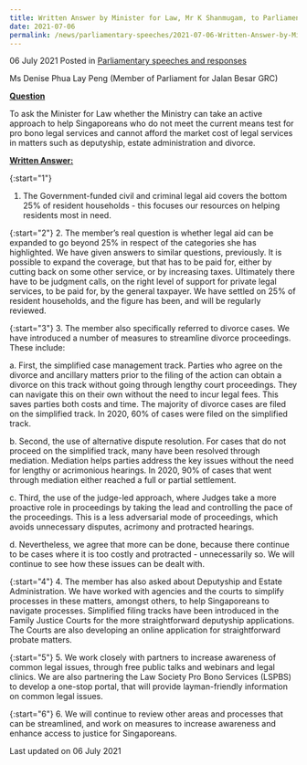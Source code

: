 ```yaml
---
title: Written Answer by Minister for Law, Mr K Shanmugam, to Parliamentary Question on helping Singaporeans who do not meet means test for pro bono legal aid services
date: 2021-07-06
permalink: /news/parliamentary-speeches/2021-07-06-Written-Answer-by-Minister-for-Law-Mr-K-Shanmugam-to-PQ-on-helping-singaporeans-who-not-meet-means-test-for-pro-bono-legal-aid-services
---
```


06 July 2021 Posted in [Parliamentary speeches and responses](/news/parliamentary-speeches)

Ms Denise Phua Lay Peng (Member of Parliament for Jalan Besar GRC) 
  
**<b><u>Question</u></b>**  

To ask the Minister for Law whether the Ministry can take an active approach to help Singaporeans who do not meet the current means test for pro bono legal services and cannot afford the market cost of legal services in matters such as deputyship, estate administration and divorce.

**<b><u>Written Answer:</u></b>**  

{:start="1"}
1.	The Government-funded civil and criminal legal aid covers the bottom 25% of resident households - this focuses our resources on helping residents most in need. 

{:start="2"}
2.	The member’s real question is whether legal aid can be expanded to go beyond 25% in respect of the categories she has highlighted. We have given answers to similar questions, previously. It is possible to expand the coverage, but that has to be paid for, either by cutting back on some other service, or by increasing taxes. Ultimately there have to be judgment calls, on the right level of support for private legal services, to be paid for, by the general taxpayer. We have settled on 25% of resident households, and the figure has been, and will be regularly reviewed.

{:start="3"}
3.	The member also specifically referred to divorce cases. We have introduced a number of measures to streamline divorce proceedings. These include: 

   a. First, the simplified case management track. Parties who agree on the divorce and ancillary matters prior to the filing of the action can obtain a divorce on this track without going through lengthy court proceedings. They can navigate this on their own without the need to incur legal fees. This saves parties both costs and time. The majority of divorce cases are filed on the simplified track. In 2020, 60% of cases were filed on the simplified track. 
   
   b. Second, the use of alternative dispute resolution. For cases that do not proceed on the simplified track, many have been resolved through mediation. Mediation helps parties address the key issues without the need for lengthy or acrimonious hearings. In 2020, 90% of cases that went through mediation either reached a full or partial settlement.
   
   c. Third, the use of the judge-led approach, where Judges take a more proactive role in proceedings by taking the lead and controlling the pace of the proceedings. This is a less adversarial mode of proceedings, which avoids unnecessary disputes, acrimony and protracted hearings.
   
   d. Nevertheless, we agree that more can be done, because there continue to be cases where it is too costly and protracted - unnecessarily so. We will continue to see how these issues can be dealt with.

{:start="4"}
4.	The member has also asked about Deputyship and Estate Administration. We have worked with agencies and the courts to simplify processes in these matters, amongst others, to help Singaporeans to navigate processes. Simplified filing tracks have been introduced in the Family Justice Courts for the more straightforward deputyship applications. The Courts are also developing an online application for straightforward probate matters.

{:start="5"}
5.	We work closely with partners to increase awareness of common legal issues, through free public talks and webinars and legal clinics. We are also partnering the Law Society Pro Bono Services (LSPBS) to develop a one-stop portal, that will provide layman-friendly information on common legal issues.

{:start="6"}
6.  We will continue to review other areas and processes that can be streamlined, and work on measures to increase awareness and enhance access to justice for Singaporeans. 

<p class="right-side-updated">Last updated on 06 July 2021</p>
